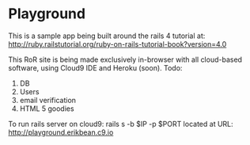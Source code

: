 Playground
==========
This is a sample app being built around the rails 4 tutorial at:
<a href="http://ruby.railstutorial.org/ruby-on-rails-tutorial-book?version=4.0">http://ruby.railstutorial.org/ruby-on-rails-tutorial-book?version=4.0</a>

This RoR site is being made exclusively in-browser with all cloud-based software, using Cloud9 IDE and Heroku (soon).
Todo:
1. DB
2. Users
3. email verification
4. HTML 5 goodies

To run rails server on cloud9:
rails s -b $IP -p $PORT
located at URL:
http://playground.erikbean.c9.io

<script>

$( "button" ).click(function() {
  $( this ).slideUp();
});
</script>